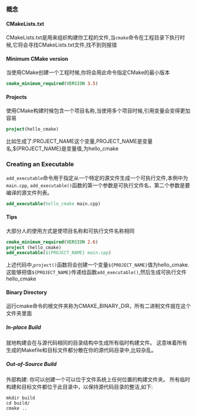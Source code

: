 ### 概念

#### CMakeLists.txt

CMakeLists.txt是用来组织构建你工程的文件,当`cmake`命令在工程目录下执行时候,它将会寻找CMakeLists.txt文件,找不到则报错

#### Minimum CMake version

当使用CMake创建一个工程时候,你将会用此命令指定CMake的最小版本

```cmake
cmake_minimum_required(VERSION 3.5)
```

#### Projects

使用CMake构建时候包含一个项目名称,当使用多个项目时候,引用变量会变得更加容易

```cmake
project(hello_cmake)
```

比如生成了:PROJECT_NAME这个变量,PROJECT_NAME是变量名,${PROJECT_NAME}是变量值,为hello_cmake

### Creating an Executable

`add_executable`命令用于指定从一个特定的源文件生成一个可执行文件,本例中为`main.cpp`,	`add_executable()`函数的第一个参数是可执行文件名，第二个参数是要编译的源文件列表。

```cmake
add_executable(hello_cmake main.cpp)
```

#### Tips

大部分人的使用方式是使项目名称和可执行文件名称相同

```cmake
cmake_minimum_required(VERSION 2.6)
project (hello_cmake)
add_executable(${PROJECT_NAME} main.cpp)
```

上述代码中,`project()`函数将会创建一个变量`${PROJECT_NAME}`值为hello_cmake.这能够把值`${PROJECT_NAME}`传递给函数`add_executable()`,然后生成可执行文件hello_cmake

#### Binary Directory

运行cmake命令的根文件夹称为CMAKE_BINARY_DIR，所有二进制文件就在这个文件夹里面

##### In-place Build

就地构建会在与源代码相同的目录结构中生成所有临时构建文件。 这意味着所有生成的Makefile和目标文件都分散在你的源代码目录中,比较杂乱。 

##### Out-of-Source Build

外部构建: 你可以创建一个可以位于文件系统上任何位置的构建文件夹。 所有临时构建和目标文件都位于此目录中，以保持源代码目录的整洁,如下:

```shell
mkdir build
cd build/
cmake ..
```

